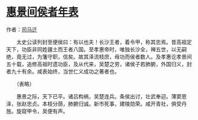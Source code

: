 # [惠景间侯者年表](http://so.gushiwen.org/guwen/bookv_106.aspx)

作者：[司马迁](http://so.gushiwen.org/author_608.aspx)

　　太史公读列封至便侯曰：有以也夫！长沙王者，着令甲，称其忠焉。昔高祖定天下，功臣非同姓疆土而王者八国。至孝惠帝时，唯独长沙全，禅五世，以无嗣绝，竟无过，为籓守职，信矣。故其泽流枝庶，毋功而侯者数人。及孝惠讫孝景间五十载，追修高祖时遗功臣，及从代来，吴楚之劳，诸侯子若肺腑，外国归义，封者九十有余。咸表始终，当世仁义成功之著者也。

　　（表略）

　　惠景之际，天下已平。诸吕构祸，吴楚连兵。条侯出讨，壮武奉迎。薄窦恩泽，张赵忠贞。本枝分荫，肺腑归诚。新市死事，建陵勋荣。咸开青社，俱受丹旌。旋窥甲令，吴便有声。

